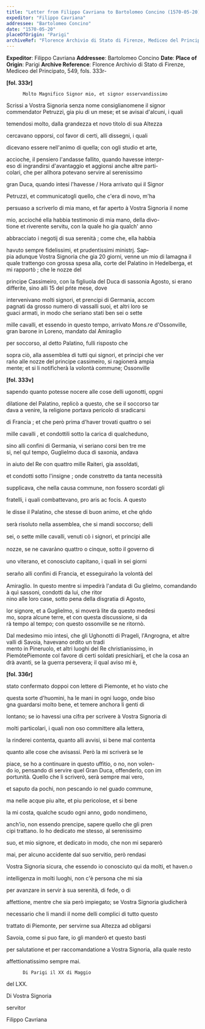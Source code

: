```yaml
---
title: "Letter from Filippo Cavriana to Bartolomeo Concino (1570-05-20)"
expeditor: "Filippo Cavriana"
addressee: "Bartolomeo Concino"
date: "1570-05-20"
placeOfOrigin: "Parigi"
archiveRef: "Florence Archivio di Stato di Firenze, Mediceo del Principato, 549, fols. 333r-"
---
```


**Expeditor**: Filippo Cavriana
**Addressee**: Bartolomeo Concino
**Date**: 
**Place of Origin**: Parigi
**Archive Reference**: Florence Archivio di Stato di Firenze, Mediceo del Principato, 549, fols. 333r-


    
      
        
**[fol. 333r]**

        
          Molto Magnifico Signor mio, et signor osservandissimo
        


        
            
Scrissi a Vostra Signoria senza nome consiglianomene il signor commendator 
          Petruzzi, gia piu di un mese; et se avisai d'alcuni, i quali 
            
temendosi molto, dalla grandezza et novo titolo di sua Altezza
            
cercavano opporsi, col favor di certi, alli dissegni, i quali 
            
dicevano essere nell'animo di quella; con ogli studio et arte, 
            
accioche, il pensiero l'andasse fallito, quando havesse interpr-  
eso di ingrandirsi d'avantaggio et aggionsi anche altre parti-  
colari, che per allhora potevano servire al serenissimo 
            
gran Duca, quando intesi l'havesse / Hora arrivato qui il Signor
            
Petruzzi, et communicatogli quello, che c'era di novo, m'ha 
            
persuaso a scriverlo di mia mano, et far aperto à Vostra Signoria il nome 
            
mio, accioché ella habbia testimonio di mia mano, della divo-  
tione et riverente servitu, con la quale ho gia qualch' anno 
            
abbracciato i negotij di sua serenità ; come che, ella habbia 
            
havuto sempre fidelissimi, et prudentissimi ministrj. Sap-  
pia adunque Vostra Signoria che gia 20 giorni, venne un mio di lamagna il quale trattengo con grossa spesa alla, corte del Palatino in Hedelberga, et mi rapportò ; che le nozze del 
            
principe Cassimeiro, con la figliuola del Duca di sassonia Agosto, si erano differite, sino alli 15 del pńte mese, dove 
            
intervenivano molti signori, et prencipi di Germania, accom  
pagnati da grosso numero di vassalli suoi, et altri loro se  
guaci armati, in modo che seriano stati ben sei o sette 
            
mille cavalli, et essendo in questo tempo, arrivato Mons.re 
          d'Ossonville, gran barone in Loreno, mandato dal Amiraglio
            
per  soccorso, al detto Palatino, fulli risposto che 
            
sopra ciò, alla assemblea di tutti qui signori, et principi che ver  
rańo alle nozze del principe cassimeiro, si ragionerà ampia  
mente; et si li notificherà la volontà commune; Ossonville

          
**[fol. 333v]**

            
sapendo quanto potesse nocere alle cose delli ugonotti, opgni 
            
dilatione del Palatino, replicò a questo, che se il soccorso tar  
dava a venire, la religione portava pericolo di sradicarsi 
            
di Francia ; et che però prima d'haver trovati quattro o sei 
            
mille cavalli , et condottili sotto la carica di qualcheduno, 
            
sino alli confini di Germania, vi seriano corsi ben tre me  
si, nel qul tempo, Guglielmo duca di saxonia, andava 
            
in aiuto del Re con quattro mille Raiteri, gia assoldati, 
            
et condotti sotto l'insigne ; onde constretto da tanta necessità 
            
supplicava, che nella causa commune, non fossero scordati gli 
            
fratelli, i quali combattevano, pro aris ac focis. A questo 
            
le disse il Palatino, che stesse di buon animo, et che qn̍do 
            
serà risoluto nella assemblea, che si mandi soccorso; delli
            
sei, o sette mille cavalli, venuti co̍ i signori, et principi alle 
            
nozze, se ne cavara̍no quattro o cinque, sotto il governo di 
            
uno viterano, et conosciuto capitano, i quali in sei giorni 
            
seran̍o alli confini di Francia, et esseguiran̍o la volontà del
            
Amiraglio. In questo mentre si impedirà l'andata di Gu
          glielmo, comandando à quì sassoni, condotti da lui, che ritor  
nino alle loro case, sotto pena della disgratia di Agosto, 
            
lor signore, et a Guglielmo, si moverà lite da questo medesi  
mo, sopra alcune terre, et con questa discussione, si da  
rà tempo al tempo; con questo ossonville se ne ritornò.
        

 

          
Dal medesimo mio intesi, che gli Ughonotti di Prageli, l'Angrogna, et altre valli di Savoia, havevano ordito un tradi  
mento in Pineruolo, et altri luoghi del Re christianissimo, in Piemo̍tePiemonte col favore di certi soldati presichiarij, et che la cosa an  
drà avanti, se la guerra persevera; il qual aviso mi è,

          
**[fol. 336r]**

            
stato confermato doppoi con lettere di Piemonte, et ho visto che 
            
questa sorte d'huomini, ha le mani in ogni luogo, onde biso  
gna guardarsi molto bene, et temere anchora li genti di 
            
lontano; se io havessi una cifra per scrivere à Vostra Signoria di 
            
molti particolari, i quali non oso committere alla lettera, 
            
la rinderei contenta, quanto alli avvisi, si bene mal contenta 
            
quanto alle cose che avisassi. Però la mi scriverà se le 
            
piace, se ho a continuare in questo uffitio, o no, non volen-  
do io, pensando di servire quel Gran Duca, offenderlo, con im  
portunità. Quello che li scriverò, serà sempre mai vero, 
            
et saputo da pochi, non pescando io nel guado commune, 
            
ma nelle acque piu alte, et piu pericolose, et si bene 
            
la mi costa, qualche scudo ogni anno, godo nondimeno, 
            
anch'io, non essendo prencipe, sapere quello che gli pren  
cipi trattano. Io ho dedicato me stesso, al serenissimo 
            
suo, et mio signore, et dedicato in modo, che non mi separerò 
            
mai, per alcuno accidente dal suo servitio, però rendasi 
            
Vostra Signoria sicura, che essendo io conosciuto qui da molti, et haven.o 
            
intelligenza in molti luoghi, non c'è persona che mi sia 
            
per avanzare in servir à sua serenità, di fede, o di 
            
affettione, mentre che sia però impiegato; se Vostra Signoria giudicherà 
            
necessario che li mandi il nome delli complici di tutto questo 
            
trattato di Piemonte, per servirne sua Altezza ad obligarsi 
            
Savoia, come si puo fare, io gli manderò et questo basti 
            
per salutatione et per raccomandatione a Vostra Signoria, alla quale resto 
            
affettionatissimo sempre mai.
        



        
          Di Parigi il XX di Maggio 
            
del LXX.
            
Di Vostra Signoria
            
servitor
            
Filippo Cavriana
        


      
    
  